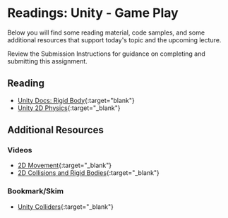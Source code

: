 # Readings: Unity - Game Play

Below you will find some reading material, code samples, and some additional resources that support today's topic and the upcoming lecture.

Review the Submission Instructions for guidance on completing and submitting this assignment.

## Reading

- [Unity Docs: Rigid Body](https://docs.unity3d.com/Manual/class-Rigidbody.html){:target="blank"}
- [Unity 2D Physics](https://learn.unity.com/tutorial/2d-physics#5c7f8528edbc2a002053b6ba){:target="_blank"}

## Additional Resources

### Videos

- [2D Movement](https://www.youtube.com/watch?v=dwcT-Dch0bA){:target="_blank"}
- [2D Collisions and Rigid Bodies](https://www.youtube.com/watch?v=05eWA0TP3AA){:target="_blank"}

### Bookmark/Skim

- [Unity Colliders](https://docs.unity3d.com/Manual/CollidersOverview.html){:target="_blank"}
